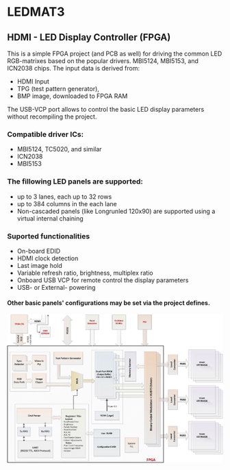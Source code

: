 # LEDMAT3

## HDMI - LED Display Controller (FPGA)

This is a simple FPGA project (and PCB as well) for driving the common LED RGB-matrixes based on the popular drivers. MBI5124, MBI5153, and ICN2038 chips.
The input data is derived from:
* HDMI Input
* TPG (test pattern generator),
* BMP image, downloaded to FPGA RAM

The USB-VCP port allows to control the basic LED display parameters without recompiling the project.

### Compatible driver ICs:
* MBI5124, TC5020, and similar
* ICN2038
* MBI5153

### The fillowing LED panels are supported: 
* up to 3 lanes, each up to 32 rows
* up to 384 columns in the each lane
* Non-cascaded panels (like Longrunled 120x90) are supported using a virtual internal chaining

### Suported functionalities 
* On-board EDID
* HDMI clock detection
* Last image hold
* Variable refresh ratio, brightness, multiplex ratio
* Onboard USB VCP for remote control the display parameters
* USB- or External- powering


#### Other basic panels' configurations may be set via the project defines.

![alt text](DOCS/current_concept.png "FPGA Architecture")
